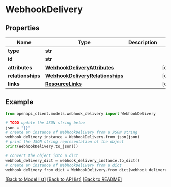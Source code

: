 # WebhookDelivery


## Properties

Name | Type | Description | Notes
------------ | ------------- | ------------- | -------------
**type** | **str** |  | 
**id** | **str** |  | 
**attributes** | [**WebhookDeliveryAttributes**](WebhookDeliveryAttributes.md) |  | [optional] 
**relationships** | [**WebhookDeliveryRelationships**](WebhookDeliveryRelationships.md) |  | [optional] 
**links** | [**ResourceLinks**](ResourceLinks.md) |  | [optional] 

## Example

```python
from openapi_client.models.webhook_delivery import WebhookDelivery

# TODO update the JSON string below
json = "{}"
# create an instance of WebhookDelivery from a JSON string
webhook_delivery_instance = WebhookDelivery.from_json(json)
# print the JSON string representation of the object
print(WebhookDelivery.to_json())

# convert the object into a dict
webhook_delivery_dict = webhook_delivery_instance.to_dict()
# create an instance of WebhookDelivery from a dict
webhook_delivery_from_dict = WebhookDelivery.from_dict(webhook_delivery_dict)
```
[[Back to Model list]](../README.md#documentation-for-models) [[Back to API list]](../README.md#documentation-for-api-endpoints) [[Back to README]](../README.md)


